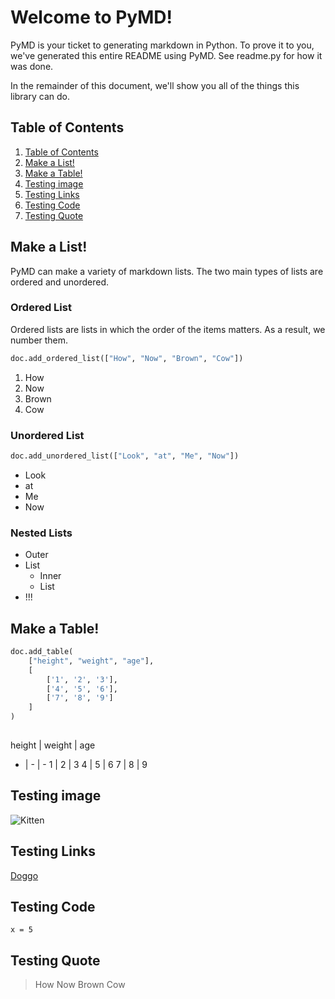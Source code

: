 # Welcome to PyMD!

PyMD is your ticket to generating markdown in Python. 
    To prove it to you, we've generated this entire README using PyMD.
    See readme.py for how it was done.

In the remainder of this document, we'll show you all of
    the things this library can do.

## Table of Contents

1. [Table of Contents](#Table-of-Contents)
2. [Make a List!](#Make-a-List!)
3. [Make a Table!](#Make-a-Table!)
4. [Testing image](#Testing-image)
5. [Testing Links](#Testing-Links)
6. [Testing Code](#Testing-Code)
7. [Testing Quote](#Testing-Quote)

## Make a List!

PyMD can make a variety of markdown lists. 
    The two main types of lists are ordered and unordered.

### Ordered List

Ordered lists are lists in which the order of the 
    items matters. As a result, we number them.

```py
doc.add_ordered_list(["How", "Now", "Brown", "Cow"])
```

1. How
2. Now
3. Brown
4. Cow

### Unordered List

```py
doc.add_unordered_list(["Look", "at", "Me", "Now"])
```

- Look
- at
- Me
- Now

### Nested Lists

- Outer
- List
  - Inner
  - List
- !!!

## Make a Table!

```py
doc.add_table(
    ["height", "weight", "age"], 
    [
        ['1', '2', '3'], 
        ['4', '5', '6'], 
        ['7', '8', '9']
    ]
)
    
```

height | weight | age
- | - | -
1 | 2 | 3
4 | 5 | 6
7 | 8 | 9

## Testing image

![Kitten](https://therenegadecoder.com/wp-content/uploads/2020/05/header-logo-without-tag-300x75.png)

## Testing Links

[Doggo](google.com)

## Testing Code

```generic
x = 5
```

## Testing Quote

> How Now Brown Cow